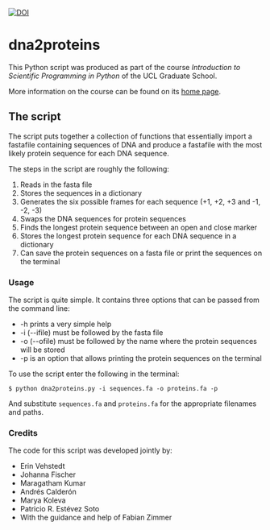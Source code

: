 [![DOI](https://zenodo.org/badge/doi/10.5281/zenodo.34023.svg)](http://dx.doi.org/10.5281/zenodo.34023)
# dna2proteins
This Python script was produced as part of the course *Introduction to Scientific Programming in Python* of the UCL Graduate School.

More information on the course can be found on its [home page](http://www.cs.ucl.ac.uk/scipython/).

## The script

The script puts together a collection of functions that essentially import a fastafile containing sequences of DNA and produce a fastafile with the most likely protein sequence for each DNA sequence.

The steps in the script are roughly the following:  
1. Reads in the fasta file  
2. Stores the sequences in a dictionary  
3. Generates the six possible frames for each sequence (+1, +2, +3 and -1, -2, -3)  
4. Swaps the DNA sequences for protein sequences  
5. Finds the longest protein sequence between an open and close marker  
6. Stores the longest protein sequence for each DNA sequence in a dictionary  
7. Can save the protein sequences on a fasta file or print the sequences on the terminal  

### Usage

The script is quite simple. It contains three options that can be passed from the command line:
- -h prints a very simple help
- -i (--ifile) must be followed by the fasta file
- -o (--ofile) must be followed by the name where the protein sequences will be stored
- -p is an option that allows printing the protein sequences on the terminal

To use the script enter the following in the terminal:

`$ python dna2proteins.py -i sequences.fa -o proteins.fa -p`

And substitute `sequences.fa` and `proteins.fa` for the appropriate filenames and paths.

### Credits

The code for this script was developed jointly by:
- Erin Vehstedt
- Johanna Fischer
- Maragatham Kumar
- Andrés Calderón
- Marya Koleva
- Patricio R. Estévez Soto
- With the guidance and help of Fabian Zimmer
